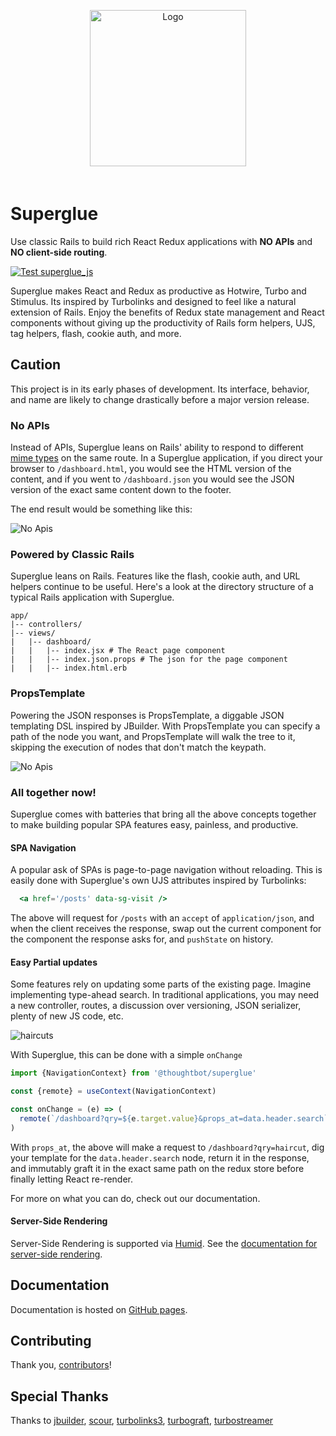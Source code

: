 <div align="center" style="padding: 30px 0px 20px 0px;">
  <img src="https://thoughtbot.github.io/superglue/images/superglue.svg" data-origin="images/superglue.svg" alt="Logo" width=250>
</div>

# Superglue

Use classic Rails to build rich React Redux applications with **NO APIs** and
**NO client-side routing**.

[![Test superglue_js](https://github.com/thoughtbot/superglue/actions/workflows/build_js.yml/badge.svg)](https://github.com/thoughtbot/superglue/actions/workflows/build_js.yml)

Superglue makes React and Redux as productive as Hotwire, Turbo and Stimulus.
Its inspired by Turbolinks and designed to feel like a natural extension of
Rails. Enjoy the benefits of Redux state management and React components
without giving up the productivity of Rails form helpers, UJS, tag helpers,
flash, cookie auth, and more.

## Caution

This project is in its early phases of development. Its interface, behavior,
and name are likely to change drastically before a major version release.

### No APIs

Instead of APIs, Superglue leans on Rails' ability to respond to different
[mime types](https://apidock.com/rails/ActionController/MimeResponds/InstanceMethods/respond_to)
on the same route. In a Superglue application, if you direct your browser to
`/dashboard.html`, you would see the HTML version of the content, and if you
went to `/dashboard.json` you would see the JSON version of the exact same
content down to the footer.

The end result would be something like this:

![No Apis](https://thoughtbot.github.io/superglue/images/no_apis.png)

### Powered by Classic Rails
Superglue leans on Rails. Features like the flash, cookie auth, and URL
helpers continue to be useful. Here's a look at the directory structure of a
typical Rails application with Superglue.

```treeview
app/
|-- controllers/
|-- views/
|   |-- dashboard/
|   |   |-- index.jsx # The React page component
|   |   |-- index.json.props # The json for the page component
|   |   |-- index.html.erb
```

### PropsTemplate
Powering the JSON responses is PropsTemplate, a diggable JSON templating DSL
inspired by JBuilder. With PropsTemplate you can specify a path of the node you
want, and PropsTemplate will walk the tree to it, skipping the execution of nodes
that don't match the keypath.

![No Apis](https://thoughtbot.github.io/superglue/images/props_template.png)

### All together now!
Superglue comes with batteries that bring all the above concepts together to make
building popular SPA features easy, painless, and productive.

#### SPA Navigation
A popular ask of SPAs is page-to-page navigation without reloading. This is
easily done with Superglue's own UJS attributes inspired by Turbolinks:

```jsx
  <a href='/posts' data-sg-visit />
```

The above will request for `/posts` with an `accept` of `application/json`, and
when the client receives the response, swap out the current component for the
component the response asks for, and `pushState` on history.


#### Easy Partial updates
Some features rely on updating some parts of the existing page. Imagine
implementing type-ahead search. In traditional applications, you may need a new
controller, routes, a discussion over versioning, JSON serializer, plenty of
new JS code, etc.

![haircuts](https://thoughtbot.github.io/superglue/images/haircuts.png)

With Superglue, this can be done with a simple `onChange`

```js
import {NavigationContext} from '@thoughtbot/superglue'

const {remote} = useContext(NavigationContext)

const onChange = (e) => (
  remote(`/dashboard?qry=${e.target.value}&props_at=data.header.search`)}
)
```

With `props_at`, the above will make a request to `/dashboard?qry=haircut`,
dig your template for the `data.header.search` node, return it in the response,
and immutably graft it in the exact same path on the redux store before finally
letting React re-render.

For more on what you can do, check out our documentation.

#### Server-Side Rendering
Server-Side Rendering is supported via [Humid](https://github.com/thoughtbot/humid).
See the [documentation for server-side rendering][ssr docs].

  [ssr docs]: ./recipes/server-side-rendering.md

## Documentation

Documentation is hosted on [GitHub pages](https://thoughtbot.github.io/superglue).

## Contributing

Thank you, [contributors]!

  [contributors]: https://github.com/thoughtbot/superglue/graphs/contributors

## Special Thanks

Thanks to [jbuilder](https://github.com/rails/jbuilder),
[scour](https://github.com/rstacruz/scour),
[turbolinks3](https://github.com/turbolinks/turbolinks-classic),
[turbograft](https://github.com/Shopify/turbograft/),
[turbostreamer](https://github.com/malomalo/turbostreamer)
